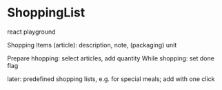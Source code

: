 # ShoppingList

react playground

Shopping Items (article): description, note, (packaging) unit

Prepare hhopping: select articles, add quantity
While shopping: set done flag

 


later: 
predefined shopping lists, e.g. for special meals; add with one click